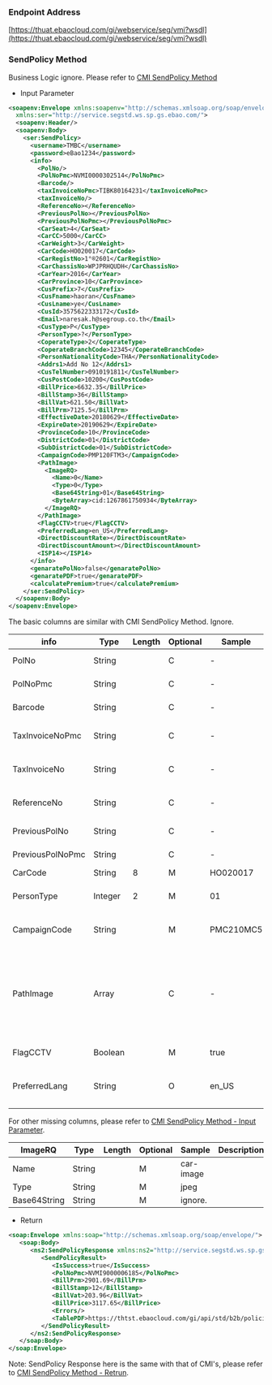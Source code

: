### Endpoint Address

[https://thuat.ebaocloud.com/gi/webservice/seg/vmi?wsdl](https://thuat.ebaocloud.com/gi/webservice/seg/vmi?wsdl)

### SendPolicy Method

Business Logic ignore. Please refer to [CMI SendPolicy Method](../cmi/send-policy.html#send-policy-business-logic)

- Input Parameter

```xml
<soapenv:Envelope xmlns:soapenv="http://schemas.xmlsoap.org/soap/envelope/" 
  xmlns:ser="http://service.segstd.ws.sp.gs.ebao.com/">
  <soapenv:Header/>
  <soapenv:Body>
    <ser:SendPolicy>
      <username>TMBC</username>
      <password>eBao1234</password>
      <info>
        <PolNo/>
        <PolNoPmc>NVMI0000302514</PolNoPmc>
        <Barcode/>
        <taxInvoiceNoPmc>TIBK80164231</taxInvoiceNoPmc>
        <taxInvoiceNo/>
        <ReferenceNo></ReferenceNo>
        <PreviousPolNo></PreviousPolNo>
        <PreviousPolNoPmc></PreviousPolNoPmc>
        <CarSeat>4</CarSeat>
        <CarCC>5000</CarCC>
        <CarWeight>3</CarWeight>
        <CarCode>HO020017</CarCode>
        <CarRegistNo>1°®2601</CarRegistNo>
        <CarChassisNo>WPJPRHQUDH</CarChassisNo>
        <CarYear>2016</CarYear>
        <CarProvince>10</CarProvince>
        <CusPrefix>7</CusPrefix>
        <CusFname>haoran</CusFname>
        <CusLname>ye</CusLname>
        <CusId>3575622333172</CusId>
        <Email>naresak.h@segroup.co.th</Email>
        <CusType>P</CusType>
        <PersonType>?</PersonType>
        <CoperateType>2</CoperateType>
        <CoperateBranchCode>12345</CoperateBranchCode>
        <PersonNationalityCode>THA</PersonNationalityCode>
        <Addrs1>Add No 12</Addrs1>
        <CusTelNumber>0910191811</CusTelNumber>
        <CusPostCode>10200</CusPostCode>
        <BillPrice>6632.35</BillPrice>
        <BillStamp>36</BillStamp>
        <BillVat>621.50</BillVat>
        <BillPrm>7125.5</BillPrm>
        <EffectiveDate>20180629</EffectiveDate>
        <ExpireDate>20190629</ExpireDate>
        <ProvinceCode>10</ProvinceCode>
        <DistrictCode>01</DistrictCode>
        <SubDistrictCode>01</SubDistrictCode>
        <CampaignCode>PMP120FTM3</CampaignCode>
        <PathImage>          
          <ImageRQ>
            <Name>0</Name>
            <Type>0</Type>
            <Base64String>01</Base64String>
            <ByteArray>cid:1267861750934</ByteArray>
          </ImageRQ>
        </PathImage>
        <FlagCCTV>true</FlagCCTV>
        <PreferredLang>en_US</PreferredLang>
        <DirectDiscountRate></DirectDiscountRate>
        <DirectDiscountAmount></DirectDiscountAmount>
        <ISP14></ISP14>
      </info>
      <genaratePolNo>false</genaratePolNo>
      <genaratePDF>true</genaratePDF>
      <calculatePremium>true</calculatePremium>
    </ser:SendPolicy>
  </soapenv:Body>
</soapenv:Envelope>
```

The basic columns are similar with CMI SendPolicy Method.
Ignore.

| info | Type | Length | Optional | Sample | Description |
| --- | --- | --- | --- | --- | --- |
| PolNo | String | | C | - | CMI policy number |
| PolNoPmc | String | | C | - | VMI policy number |
| Barcode | String | | C | - | CMI barcode number |
| TaxInvoiceNoPmc | String | | C | - | VMI taxinvoice number |
| TaxInvoiceNo | String | | C | - | CMI taxinvoice number |
| ReferenceNo | String | | C | - | external reference number |
| PreviousPolNo | String | | C | - |CMI previousPolNo  |
| PreviousPolNoPmc | String | | C | - |   VMI previousPolNo|
| CarCode | String | 8 | M | HO020017 |model code|
| PersonType | Integer | 2 | M | 01 | Person type must be in (1, 2) |
| CampaignCode | String | | M | PMC210MC5 | Plan code provided by SEG |
| PathImage | Array | | C | - | if FlagCCTV is true, this field would be mandatory and must contain at least one **ImageRQ** element. |
| FlagCCTV | Boolean | | M | true | CCTV discount |
| PreferredLang | String |  | O | en_US | this value should be one of en_US and th_TH  |

For other missing columns, please refer to [CMI SendPolicy Method - Input Parameter](../cmi/send-policy.html#jump-to-cmi-input-desc).

| ImageRQ | Type | Length | Optional | Sample | Description |
| --- | --- | --- | --- | --- | --- |
| Name | String | | M | car-image | |
| Type | String | | M | jpeg | |
| Base64String | String | | M | ignore. | |



- Return

```xml
<soap:Envelope xmlns:soap="http://schemas.xmlsoap.org/soap/envelope/">
   <soap:Body>
      <ns2:SendPolicyResponse xmlns:ns2="http://service.segstd.ws.sp.gs.ebao.com/">
         <SendPolicyResult>
            <IsSuccess>true</IsSuccess>
            <PolNoPmc>NVMI9000006185</PolNoPmc>
            <BillPrm>2901.69</BillPrm>
            <BillStamp>12</BillStamp>
            <BillVat>203.96</BillVat>
            <BillPrice>3117.65</BillPrice>
            <Errors/>
            <TablePDF>https://thtst.ebaocloud.com/gi/api/std/b2b/policies/print/allinone/1282566622</TablePDF>
         </SendPolicyResult>
      </ns2:SendPolicyResponse>
   </soap:Body>
</soap:Envelope>
```

Note: SendPolicy Response here is the same with that of CMI's, please refer to [CMI SendPolicy Method - Retrun](../cmi/send-policy.html#jump-to-cmi-resp-desc).